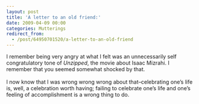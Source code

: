 ```yaml
---
layout: post
title: 'A letter to an old friend:'
date: 2009-04-09 00:00
categories: Mutterings
redirect_from:
  - /post/64950701520/a-letter-to-an-old-friend
---
```

I remember being very angry at what I felt was an unnecessarily self congratulatory tone of <i>Unzipped</i>, the movie about Isaac Mizrahi. I remember that you seemed somewhat shocked by that.<br/><br/>
I now know that I was wrong wrong wrong about that&ndash;celebrating one&rsquo;s life is, well, a celebration worth having; failing to celebrate one&rsquo;s life and one&rsquo;s feeling of accomplishment is a wrong thing to do.

